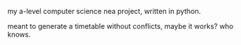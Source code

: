 my a-level computer science nea project, written in python.

meant to generate a timetable without conflicts, maybe it works? who knows.
